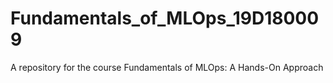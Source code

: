 # Fundamentals_of_MLOps_19D180009
A repository for the course Fundamentals of MLOps: A Hands-On Approach

